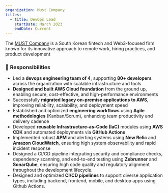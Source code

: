 ```yaml
---
organization: Must Company
titles:
  - title: DevOps Lead
    startDate: March 2023
    endDate: Current
---
```


The [MUST Company](https://must.company) is a South Korean fintech and Web3-focused firm known for its innovative approach to remote work, hiring practices, and product development

### 🌟 **Responsibilities**

- Led a **devops engineering team of 4**, supporting **80+ developers** across the organization with scalable infrastructure and tools  
- **Designed and built AWS Cloud foundation** from the ground up, enabling secure, cost-effective, and high-performance environments  
- Successfully **migrated legacy on-premise applications to AWS**, improving reliability, scalability, and deployment speed  
- Established and optimized **engineering workflows** using **Agile methodologies** (Kanban/Scrum), enhancing team productivity and delivery cadence  
- Developed **reusable Infrastructure-as-Code (IaC)** modules using **AWS CDK** and automated deployments via **GitHub Actions**  
- Implemented robust **APM** and alerting systems using **New Relic** and **Amazon CloudWatch**, ensuring high system observability and rapid incident response  
- Designed a CI/CD pipeline integrating security and compliance checks, dependency scanning, and end-to-end testing using **Zebrunner** and **SonarQube**, ensuring high code quality and regulatory alignment throughout the development lifecycle.
- Designed and optimized **CI/CD pipelines** to support diverse application types, including backend, frontend, mobile, and desktop apps using Github Actions.